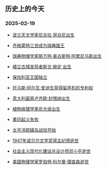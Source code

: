 ## 历史上的今天 
### 2025-02-19

+ [波兰天文学家尼古拉·哥白尼出生](https://baike.baidu.com/item/%25E5%25B0%25BC%25E5%258F%25A4%25E6%258B%2589%25C2%25B7%25E5%2593%25A5%25E7%2599%25BD%25E5%25B0%25BC)

+ [齐格蒙特三世成为瑞典国王](https://baike.baidu.com/item/%25E9%25BD%2590%25E6%25A0%25BC%25E8%2592%2599%25E7%2589%25B9%25E4%25B8%2589%25E4%25B8%2596)

+ [瑞典物理学家斯万特·奥古斯特·阿累尼乌斯出生](https://baike.baidu.com/item/%25E6%2596%25AF%25E4%25B8%2587%25E7%2589%25B9%25C2%25B7%25E5%25A5%25A5%25E5%258F%25A4%25E6%2596%25AF%25E7%2589%25B9%25C2%25B7%25E9%2598%25BF%25E7%25B4%25AF%25E5%25B0%25BC%25E4%25B9%258C%25E6%2596%25AF)

+ [楼兰古城发现者斯文·赫定
出生](https://baike.baidu.com/item/%25E6%2596%25AF%25E6%2596%2587%25C2%25B7%25E8%25B5%25AB%25E5%25AE%259A)

+ [保加利亚王国独立](https://baike.baidu.com/item/%25E4%25BF%259D%25E5%258A%25A0%25E5%2588%25A9%25E4%25BA%259A%25E7%258E%258B%25E5%259B%25BD)

+ [托马斯·阿尔瓦·爱迪生获得留声机的专利权](https://baike.baidu.com/item/%25E6%2589%2598%25E9%25A9%25AC%25E6%2596%25AF%25C2%25B7%25E9%2598%25BF%25E5%25B0%2594%25E7%2593%25A6%25C2%25B7%25E7%2588%25B1%25E8%25BF%25AA%25E7%2594%259F)

+ [意大利画家卢齐欧·封塔纳出生](https://baike.baidu.com/item/%25E5%258D%25A2%25E9%25BD%2590%25E6%25AC%25A7%25C2%25B7%25E5%25B0%2581%25E5%25A1%2594%25E7%25BA%25B3)

+ [植物病理学家俞大绂出生](https://baike.baidu.com/item/%25E4%25BF%259E%25E5%25A4%25A7%25E7%25BB%2582)

+ [黄冈起义失败](https://baike.baidu.com/item/%25E9%25BB%2584%25E5%2586%2588%25E8%25B5%25B7%25E4%25B9%2589)

+ [太平洋硫磺岛战役开始](https://baike.baidu.com/item/%25E7%25A1%25AB%25E7%25A3%25BA%25E5%25B2%259B%25E6%2588%2598%25E5%25BD%25B9)

+ [1947年诺贝尔文学奖得主纪德逝世](https://baike.baidu.com/item/%25E7%25BA%25AA%25E5%25BE%25B7)

+ [社会主义现代化建设总设计师邓小平逝世](https://baike.baidu.com/item/%25E9%2582%2593%25E5%25B0%258F%25E5%25B9%25B3/116181)

+ [美国物理学家罗伯特·科尔曼·理查森逝世](https://baike.baidu.com/item/%25E7%25BD%2597%25E4%25BC%25AF%25E7%2589%25B9%25C2%25B7%25E7%25A7%2591%25E5%25B0%2594%25E6%259B%25BC%25C2%25B7%25E7%2590%2586%25E6%259F%25A5%25E6%25A3%25AE)

